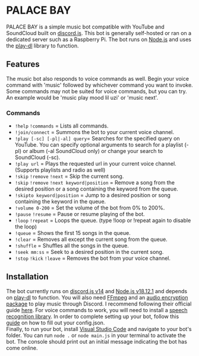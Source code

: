# PALACE BAY
PALACE BAY is a simple music bot compatible with YouTube and SoundCloud built on [discord.js](https://discord.js.org). This bot is generally self-hosted or ran on a dedicated server such as a Raspberry Pi. The bot runs on [Node.js](https://nodejs.org/en) and uses the [play-dl](https://play-dl.github.io/index.html) library to function.
## Features
The music bot also responds to voice commands as well. Begin your voice command with 'music' followed by whichever command you want to invoke. Some commands may not be suited for voice commands, but you can try. 
<br>
An example would be 'music play mood lil uzi' or 'music next'.
### Commands
- `!help` `!commands` = Lists all commands. 
- `!join/connect` = Summons the bot to your current voice channel.
- `!play [-sc] [-pl|-al] query`= Searches for the specified query on YouTube. You can specify optional arguments to search for a playlist (-pl) or album (-al SoundCloud only) or change your search to SoundCloud (-sc).
- `!play url` = Plays the requested url in your current voice channel. (Supports playlists and radio as well)
- `!skip` `!remove` `!next` = Skip the current song.
- `!skip` `!remove` `!next keyword|position` = Remove a song from the desired position or a song containing the keyword from the queue.
- `!skipto keyword|position` = Jump to a desired position or song containing the keyword in the queue.
- `!volume 0-200` = Set the volume of the bot from 0% to 200%.
- `!pause` `!resume` = Pause or resume playing of the bot.
- `!loop` `!repeat` = Loops the queue. (type !loop or !repeat again to disable the loop)
- `!queue` = Shows the first 15 songs in the queue.
- `!clear` = Removes all except the current song from the queue.
- `!shuffle` = Shuffles all the songs in the queue.
- `!seek mm:ss` = Seek to a desired position in the current song.
- `!stop` `!kick` `!leave` = Removes the bot from your voice channel.

## Installation
The bot currently runs on [discord.js v14](https://www.npmjs.com/package/discord.js) and [Node.js v18.12.1](https://nodejs.org/en) and depends on [play-dl](https://play-dl.github.io/index.html) to function. You will also need [FFmpeg](https://ffmpeg.org/download.html) and an [audio encryption package](https://www.npmjs.com/package/libsodium-wrappers) to play music through Discord. I recommend following their official guide [here](https://discordjs.guide/voice/#installation). For voice commands to work, you will need to install a [speech recognition library](https://discordsr.netlify.app/). In order to complete setting up your bot, follow this [guide](https://discordjs.guide/preparations/setting-up-a-bot-application.html#creating-your-bot) on how to fill out your config.json. 
<br>
Finally, to run your bot, install [Visual Studio Code](https://code.visualstudio.com/) and navigate to your bot's folder. You can run `node .` or `node main.js` in your terminal to activate the bot. The console should print out an initial message indicating the bot has come online.
